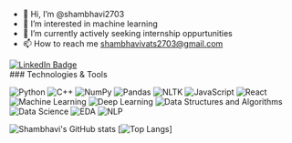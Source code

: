 - 👋 Hi, I’m @shambhavi2703
- 👀 I’m interested in   machine learning
- 🌱 I’m currently actively seeking internship oppurtunities 
- 📫 How to reach me shambhavivats2703@gmail.com

<div id="badges">
  <a href="https://www.linkedin.com/in/shambhavi-vats-656427202/">
    <img src="https://img.shields.io/badge/LinkedIn-blue?style=for-the-badge&logo=linkedin&logoColor=white" alt="LinkedIn Badge"/>
  </a>
</div>
### Technologies & Tools

![Python](https://img.shields.io/badge/-Python-3776AB?style=flat-square&logo=python&logoColor=white)
![C++](https://img.shields.io/badge/-C++-00599C?style=flat-square&logo=c%2B%2B&logoColor=white)
![NumPy](https://img.shields.io/badge/-NumPy-013243?style=flat-square&logo=numpy&logoColor=white)
![Pandas](https://img.shields.io/badge/-Pandas-150458?style=flat-square&logo=pandas&logoColor=white)
![NLTK](https://img.shields.io/badge/-NLTK-46A8E3?style=flat-square&logo=nltk&logoColor=white)
![JavaScript](https://img.shields.io/badge/-JavaScript-F7DF1E?style=flat-square&logo=javascript&logoColor=black)
![React](https://img.shields.io/badge/-React-61DAFB?style=flat-square&logo=react&logoColor=black)
![Machine Learning](https://img.shields.io/badge/-Machine%20Learning-FFA726?style=flat-square&logo=machine-learning&logoColor=black)
![Deep Learning](https://img.shields.io/badge/-Deep%20Learning-4DB6AC?style=flat-square&logo=deep-learning&logoColor=white)
![Data Structures and Algorithms](https://img.shields.io/badge/-Data%20Structures%20%26%20Algorithms-1976D2?style=flat-square)
![Data Science](https://img.shields.io/badge/-Data%20Science-8E44AD?style=flat-square)
![EDA](https://img.shields.io/badge/-EDA-27AE60?style=flat-square)
![NLP](https://img.shields.io/badge/-NLP-3498DB?style=flat-square)

![Shambhavi's GitHub stats](https://github-readme-stats.vercel.app/api?username=shambhavi2703&theme=dark&show_icons=true)
[![Top Langs](https://github-readme-stats.vercel.app/api/top-langs/?username=shambhavi2703&hide=java,html,css&theme=radical)]




